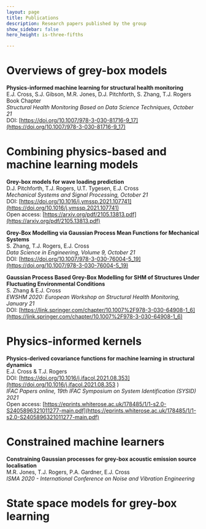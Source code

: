 ```yaml
---
layout: page
title: Publications
description: Research papers published by the group
show_sidebar: false
hero_height: is-three-fifths

---
```


# Overviews of grey-box models


<strong>Physics-informed machine learning for structural health monitoring</strong>
<br />
E.J. Cross, S.J. Gibson, M.R. Jones, D.J. Pitchforth, S. Zhang, T.J. Rogers
<br />
Book Chapter
<br />
<em> Structural Health Monitoring Based on Data Science Techniques, October 21</em>
<br />
DOI: [https://doi.org/10.1007/978-3-030-81716-9_17](https://doi.org/10.1007/978-3-030-81716-9_17)


# Combining physics-based and machine learning models

<strong> Grey-box models for wave loading prediction </strong>
<br />
D.J. Pitchforth, T.J. Rogers, U.T. Tygesen, E.J. Cross
<br />
<em> Mechanical Systems and Signal Processing, October 21</em> 
<br />
DOI: [https://doi.org/10.1016/j.ymssp.2021.107741](https://doi.org/10.1016/j.ymssp.2021.107741)
<br />
Open access: [https://arxiv.org/pdf/2105.13813.pdf](https://arxiv.org/pdf/2105.13813.pdf)

<strong> Grey-Box Modelling via Gaussian Process Mean Functions for Mechanical Systems </strong>
<br />
S. Zhang, T.J. Rogers, E.J. Cross
<br />
<em> Data Science in Engineering, Volume 9, October 21</em> 
<br />
DOI: [https://doi.org/10.1007/978-3-030-76004-5_19](https://doi.org/10.1007/978-3-030-76004-5_19)
<br />
<!--- Open access: -->

<strong> Gaussian Process Based Grey-Box Modelling for SHM of Structures Under Fluctuating Environmental Conditions</strong>
<br />
S. Zhang & E.J. Cross
<br />
<em> EWSHM 2020: European Workshop on Structural Health Monitoring, January 21</em> 
<br />
DOI: [https://link.springer.com/chapter/10.1007%2F978-3-030-64908-1_6](https://link.springer.com/chapter/10.1007%2F978-3-030-64908-1_6)
<br />
<!--- Open access: -->

# Physics-informed kernels

<!--- ### Conference papers -->

<strong> Physics-derived covariance functions for machine learning in structural dynamics </strong>
<br/>
E.J. Cross & T.J. Rogers
<br/>
DOI: [https://doi.org/10.1016/j.ifacol.2021.08.353](https://doi.org/10.1016/j.ifacol.2021.08.353 ) 
<br/>
<em> IFAC Papers online, 19th IFAC Symposium on System Identification (SYSID) 2021 </em>
<br/>
Open access: [https://eprints.whiterose.ac.uk/178485/1/1-s2.0-S2405896321011277-main.pdf](https://eprints.whiterose.ac.uk/178485/1/1-s2.0-S2405896321011277-main.pdf)

# Constrained machine learners

<!--- ### Journal papers -->
<strong> Constraining Gaussian processes for grey-box acoustic emission source localisation </strong>
<br/>
M.R. Jones, T.J. Rogers, P.A. Gardner, E.J. Cross
<br/>
<em> ISMA 2020 - International Conference on Noise and Vibration Engineering </em>
<br/>
<!--- Open access: -->

# State space models for grey-box learning


